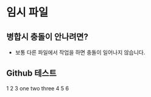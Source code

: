 # 임시 파일

## 병합시 충돌이 안나려면?

- 보통 다른 파일에서 작업을 하면 충돌이 일어나지 않습니다.

## Github 테스트
1
2
3
one
two
three
4
5
6
